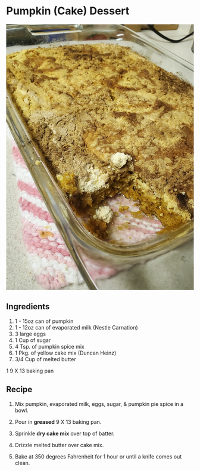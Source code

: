 # Pumpkin (Cake) Dessert

![Pumpkin Dessert](./pumpkin_dessert.jpg)

## Ingredients

1. 1 - 15oz can of pumpkin
1. 1 - 12oz can of evaporated milk (Nestle Carnation)
1. 3 large eggs
1. 1 Cup of sugar
1. 4 Tsp. of pumpkin spice mix
1. 1 Pkg. of yellow cake mix (Duncan Heinz)
1. 3/4 Cup of melted butter

1 9 X 13 baking pan

## Recipe

1. Mix pumpkin, evaporated milk, eggs, sugar, & pumpkin pie spice in a bowl.
1. Pour in **greased** 9 X 13 baking pan.
1. Sprinkle **dry cake mix** over top of batter.
1. Drizzle melted butter over cake mix.

1. Bake at 350 degrees Fahrenheit for 1 hour or until a knife comes out clean.

